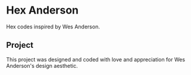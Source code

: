# Hex Anderson

Hex codes inspired by Wes Anderson.

## Project

This project was designed and coded with love and appreciation for Wes Anderson's design aesthetic. 